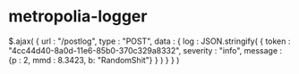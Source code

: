 # metropolia-logger


$.ajax(
	{
		url : "/postlog",
		type : "POST",
		data : {
			log : JSON.stringify(
				{
					token : "4cc44d40-8a0d-11e6-85b0-370c329a8332",
					severity : "info",
					message : {p : 2, mmd : 8.3423, b: "RandomShit"}
				}
			)
		}
	}
)

